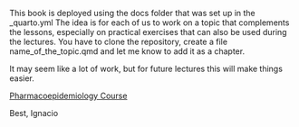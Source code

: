 This book is deployed using the docs folder that was set up in the _quarto.yml
The idea is for each of us to work on a topic that complements the lessons, especially on practical exercises that can also be used during the lectures.
You have to clone the repository, create a file name_of_the_topic.qmd and let me know to add it as a chapter. 

It may seem like a lot of work, but for future lectures this will make things easier.

[Pharmacoepidemiology Course](https://pharmacoepidemiology-ukhd.github.io/Book_PhEpi)

Best, Ignacio


